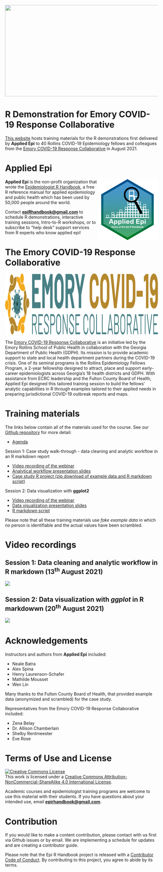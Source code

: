
<!-- README.md is generated from README.Rmd. Please edit that file -->

<img src = "https://github.com/appliedepi/epiRhandbook_eng/raw/master/images/Epi%20R%20Handbook%20Banner%20Beige%201500x500.png" width = "800" height="300">

# R Demonstration for Emory COVID-19 Response Collaborative

<!-- badges: start -->
<!-- badges: end -->

[This website](https://appliedepi.github.io/emory_training) hosts
training materials for the R demonstrations first delivered by **Applied
Epi** to 40 Rollins COVID-19 Epidemiology fellows and colleagues from
the [Emory COVID-19 Response
Collaborative](https://emorycovidcollaborative.org/) in August 2021.

# Applied Epi

<img src = "https://github.com/appliedepi/emory_training/raw/master/presentation/images/AppliedEpi_Hex_sub.png" height = "200" align = "right">

**Applied Epi** is the non-profit organization that wrote the
[Epidemiologist R Handbook](www.epirhandbook.com), a free R reference
manual for applied epidemiology and public health which has been used by
50,000 people around the world.

Contact **<epiRhandbook@gmail.com>** to schedule R demonstrations,
interactive training sessions, Intro-to-R workshops, or to subscribe to
“help desk” support services from R experts who know applied epi!

# The Emory COVID-19 Response Collaborative

<img src = "https://github.com/appliedepi/emory_training/raw/master/presentation/images/ECRC_full%20color.png" width = "800" height="200">

The [Emory COVID-19 Response
Collaborative](https://emorycovidcollaborative.org/projects/georgia-department-of-public-health/)
is an initiative led by the Emory Rollins School of Public Health in
collaboration with the Georgia Department of Public Health (GDPH). Its
mission is to provide academic support to state and local health
department partners during the COVID-19 crisis. One of its seminal
programs is the Rollins Epidemiology Fellows Program, a 2-year
fellowship designed to attract, place and support early-career
epidemiologists across Georgia’s 18 health districts and GDPH. With
assistance from ECRC leadership and the Fulton County Board of Health,
Applied Epi designed this tailored training session to build the
fellows’ analytic capabilities in R through examples tailored to their
applied needs in preparing jurisdictional COVID-19 outbreak reports and
maps.

# Training materials

The links below contain all of the materials used for the course. See
our [Github repository](https://github.com/appliedepi/emory_training)
for more detail:

-   [Agenda](https://appliedepi.github.io/emory_training/timetable/timetable.pdf)

Session 1: Case study walk-through - data cleaning and analytic workflow
in an R markdown report

-   [Video recording of the webinar](#vids1)
-   [Analytical workflow presentation
    slides](https://appliedepi.github.io/emory_training/presentation/slides_workflow.html)
-   [Case study R project (zip download of example data and R markdown
    script)](https://minhaskamal.github.io/DownGit/#/home?url=https://github.com/appliedepi/emory_training/tree/master/case_study)

Session 2: Data visualization with **ggplot2**

-   [Video recording of the webinar](#vids2)
-   [Data visualization presentation
    slides](https://appliedepi.github.io/emory_training/presentation/slides_ggplot.html)
-   [R markdown
    script](https://github.com/appliedepi/emory_training/blob/master/case_study/ggplot_demo.Rmd)

Please note that all these training materials use *fake example data* in
which no person is identifiable and the actual values have been
scrambled.

# Video recordings

## **Session 1**: Data cleaning and analytic workflow in R markdown (13<sup>th</sup> August 2021)

![](https://www.youtube.com/watch?v=nxBTDfJ_neE)

## **Session 2**: Data visualization with *ggplot* in R markdowwn (20<sup>th</sup> August 2021)

![](https://www.youtube.com/watch?v=caMOUUG2joo)

# Acknowledgements

Instructors and authors from **Applied Epi** included:

-   Neale Batra  
-   Alex Spina  
-   Henry Laurenson-Schafer  
-   Mathilde Mousset  
-   Wen Lin

Many thanks to the Fulton County Board of Health, that provided example
data (anonymized and scrambled) for the case study.

Representatives from the Emory COVID-19 Response Collaborative included:

-   Zena Belay  
-   Dr. Allison Chamberlain  
-   Shelby Rentmeester  
-   Eve Rose

# Terms of Use and License

<a rel="license" href="http://creativecommons.org/licenses/by-nc-sa/4.0/"><img alt="Creative Commons License" style="border-width:0" src="https://i.creativecommons.org/l/by-nc-sa/4.0/88x31.png" /></a><br />This
work is licensed under a
<a rel="license" href="http://creativecommons.org/licenses/by-nc-sa/4.0/">Creative
Commons Attribution-NonCommercial-ShareAlike 4.0 International
License</a>.

Academic courses and epidemiologist training programs are welcome to use
this material with their students. If you have questions about your
intended use, email **<epirhandbook@gmail.com>**.

# Contribution

If you would like to make a content contribution, please contact with us
first via Github issues or by email. We are implementing a schedule for
updates and are creating a contributor guide.

Please note that the Epi R Handbook project is released with a
[Contributor Code of
Conduct](https://contributor-covenant.org/version/2/0/CODE_OF_CONDUCT.html).
By contributing to this project, you agree to abide by its terms.
